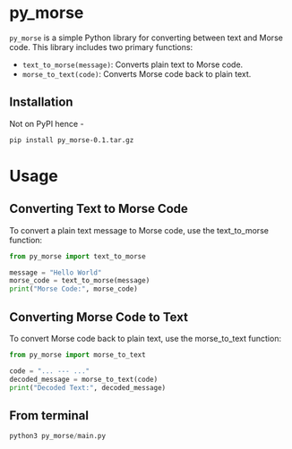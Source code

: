 # py_morse

`py_morse` is a simple Python library for converting between text and Morse code. This library includes two primary functions:

- `text_to_morse(message)`: Converts plain text to Morse code.
- `morse_to_text(code)`: Converts Morse code back to plain text.

## Installation
Not on PyPI hence -

```bash
pip install py_morse-0.1.tar.gz
```

# Usage
## Converting Text to Morse Code
To convert a plain text message to Morse code, use the text_to_morse function:

```python
from py_morse import text_to_morse

message = "Hello World"
morse_code = text_to_morse(message)
print("Morse Code:", morse_code)
```


## Converting Morse Code to Text
To convert Morse code back to plain text, use the morse_to_text function:

```python
from py_morse import morse_to_text

code = "... --- ..."
decoded_message = morse_to_text(code)
print("Decoded Text:", decoded_message)
```


## From terminal

```python
python3 py_morse/main.py
```